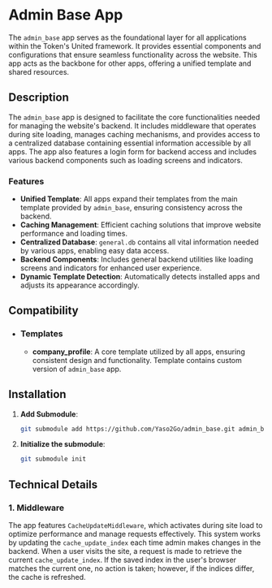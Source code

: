 # Admin Base App

The `admin_base` app serves as the foundational layer for all applications within the Token's United framework. It provides essential components and configurations that ensure seamless functionality across the website. This app acts as the backbone for other apps, offering a unified template and shared resources.

## Description
The `admin_base` app is designed to facilitate the core functionalities needed for managing the website's backend. It includes middleware that operates during site loading, manages caching mechanisms, and provides access to a centralized database containing essential information accessible by all apps. The app also features a login form for backend access and includes various backend components such as loading screens and indicators.

### Features
- **Unified Template**: All apps expand their templates from the main template provided by `admin_base`, ensuring consistency across the backend.
- **Caching Management**: Efficient caching solutions that improve website performance and loading times.
- **Centralized Database**: `general.db` contains all vital information needed by various apps, enabling easy data access.
- **Backend Components**: Includes general backend utilities like loading screens and indicators for enhanced user experience.
- **Dynamic Template Detection**: Automatically detects installed apps and adjusts its appearance accordingly.

## Compatibility
- ### **Templates**
    - **company_profile**: A core template utilized by all apps, ensuring consistent design and functionality. Template contains custom version of `admin_base` app.

## Installation

1. **Add Submodule**:
    ```bash
    git submodule add https://github.com/Yaso2Go/admin_base.git admin_base/
    ```

2. **Initialize the submodule**:
    ```bash
    git submodule init
    ```

## Technical Details

### 1. Middleware
The app features `CacheUpdateMiddleware`, which activates during site load to optimize performance and manage requests effectively. This system works by updating the `cache_update_index` each time admin makes changes in the backend. When a user visits the site, a request is made to retrieve the current `cache_update_index`. If the saved index in the user's browser matches the current one, no action is taken; however, if the indices differ, the cache is refreshed.